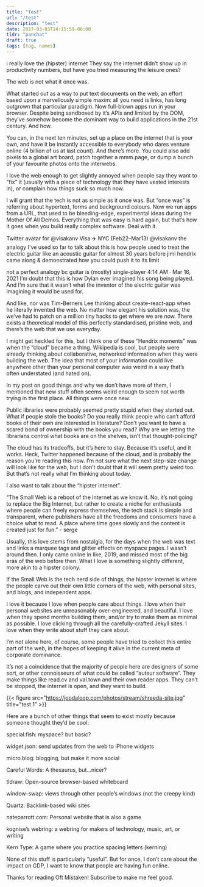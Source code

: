 ```yaml
---
title: "Test"
url: "/test"
description: "test"
date: 2017-03-03T14:15:59-06:00
tldr: "panchat"
draft: true
tags: [tag, names]
---
```


i really love the (hipster) internet
They say the internet didn’t show up in productivity numbers, but have you tried measuring the leisure ones?

The web is not what it once was.

What started out as a way to put text documents on the web, an effort based upon a marvellously simple maxim: all you need is links, has long outgrown that particular paradigm. Now full-blown apps run in your browser. Despite being sandboxed by it’s APIs and limited by the DOM, they’ve somehow become the dominant way to build applications in the 21st century. And how.

You can, in the next ten minutes, set up a place on the internet that is your own, and have it be instantly accessible to everybody who dares venture online (4 billion of us at last count). And there’s more. You could also add pixels to a global art board, patch together a mmm.page, or dump a bunch of your favourite photos onto the interwebs.

I love the web enough to get slightly annoyed when people say they want to “fix” it (usually with a piece of technology that they have vested interests in), or complain how things suck so much now.

I will grant that the tech is not as simple as it once was. But “once was” is referring about hypertext, forms and background colours. Now we run apps from a URL, that used to be bleeding-edge, experimental ideas during the Mother Of All Demos. Everything that was easy is hard again, but that’s how it goes when you build really complex software. Deal with it.

Twitter avatar for @visakanv
Visa ✈️ NYC (Feb22–Mar13)
@visakanv
the analogy I've used so far to talk about this is how people used to treat the electric guitar like an acoustic guitar for almost 30 years before jimi hendrix came along & demonstrated how you could push it to its limit

not a perfect analogy bc guitar is (mostly) single-player
4:14 AM ∙ Mar 16, 2021
I’m doubt that this is how Dylan ever imagined his song being played. And I’m sure that it wasn’t what the inventor of the electric guitar was imagining it would be used for.

And like, nor was Tim-Berners Lee thinking about create-react-app when he literally invented the web. No matter how elegant his solution was, the we’ve had to patch on a million tiny hacks to get where we are now. There exists a theoretical model of this perfectly standardised, pristine web, and there’s the web that we use everyday.

I might get heckled for this, but I think one of these “Hendrix moments” was when the “cloud” became a thing. Wikipedia is cool, but people were already thinking about collaborative, networked information when they were building the web. The idea that most of your information could live anywhere other than your personal computer was weird in a way that’s often understated (and hated on).

In my post on good things and why we don’t have more of them, I mentioned that new stuff often seems weird enough to seem not worth trying in the first place. All things were once new.

Public libraries were probably seemed pretty stupid when they started out. What if people stole the books? Do you really think people who can’t afford books of their own are interested in literature? Don’t you want to have a scared bond of ownership with the books you read? Why are we letting the librarians control what books are on the shelves, isn’t that thought-policing?

The cloud has its tradeoffs, but it’s here to stay. Because it’s useful, and it works. Heck, Twitter happened because of the cloud, and is probably the reason you’re reading this now. I’m not sure what the next step-size change will look like for the web, but I don’t doubt that it will seem pretty weird too. But that’s not really what I’m thinking about today.

I also want to talk about the “hipster internet”.

“The Small Web is a reboot of the Internet as we know it. No, it’s not going to replace the Big Internet, but rather to create a niche for enthusiasts where people can freely express themselves, the tech stack is simple and transparent, where publishers have all the freedoms and consumers have a choice what to read. A place where time goes slowly and the content is created just for fun.” - serge

Usually, this love stems from nostalgia, for the days when the web was text and links a marquee tags and glitter effects on myspace pages. I wasn’t around then. I only came online in like, 2019, and missed most of the big eras of the web before then. What I love is something slightly different, more akin to a hipster colony.

If the Small Web is the tech nerd side of things, the hipster internet is where the people carve out their own little corners of the web, with personal sites, and blogs, and independent apps.

I love it because I love when people care about things. I love when their personal websites are unreasonably over-engineered, and beautiful. I love when they spend months building them, and/or try to make them as minimal as possible. I love clicking through all the carefully-crafted Jekyll sites. I love when they write about stuff they care about.

I’m not alone here, of course, some people have tried to collect this entire part of the web, in the hopes of keeping it alive in the current meta of corporate dominance.

It’s not a coincidence that the majority of people here are designers of some sort, or other connoisseurs of what could be called “auteur software”. They make things like read.cv and val.town and their own reader apps. They can’t be stopped, the internet is open, and they want to build.

{{< figure src="https://joodaloop.com/photos/stream/shreeda-site.jpg" title="test 1" >}}

Here are a bunch of other things that seem to exist mostly because someone thought they’d be cool:

special.fish: myspace? but basic?

widget.json: send updates from the web to iPhone widgets

micro.blog: blogging, but make it more social

Careful Words: A thesaurus, but…nicer?

tldraw: Open-source browser-based whiteboard

window-swap: views through other people’s windows (not the creepy kind)

Quartz: Backlink-based wiki sites

nateparrott.com: Personal website that is also a game

kognise’s webring: a webring for makers of technology, music, art, or writing

Kern Type: A game where you practice spacing letters (kerning)

None of this stuff is particularly “useful”. But for once, I don’t care about the impact on GDP, I want to know that people are having fun online.

Thanks for reading Oft Mistaken! Subscribe to make me feel good.
